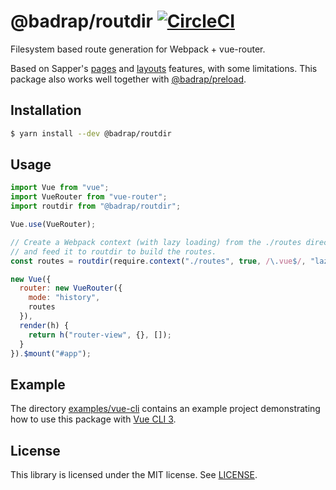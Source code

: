 # @badrap/routdir [![CircleCI](https://circleci.com/gh/badrap/routdir.svg?style=shield)](https://circleci.com/gh/badrap/routdir)

Filesystem based route generation for Webpack + vue-router.

Based on Sapper's [pages](https://sapper.svelte.technology/guide#pages) and [layouts](https://sapper.svelte.technology/guide#layouts) features, with some limitations. This package also works well together with [@badrap/preload](https://github.com/badrap/preload).

## Installation

```sh
$ yarn install --dev @badrap/routdir
```

## Usage

```js
import Vue from "vue";
import VueRouter from "vue-router";
import routdir from "@badrap/routdir";

Vue.use(VueRouter);

// Create a Webpack context (with lazy loading) from the ./routes directory,
// and feed it to routdir to build the routes.
const routes = routdir(require.context("./routes", true, /\.vue$/, "lazy"));

new Vue({
  router: new VueRouter({
    mode: "history",
    routes
  }),
  render(h) {
    return h("router-view", {}, []);
  }
}).$mount("#app");
```

## Example

The directory [examples/vue-cli](./examples/vue-cli) contains an example project
demonstrating how to use this package with [Vue CLI 3](https://cli.vuejs.org/).

## License

This library is licensed under the MIT license. See [LICENSE](./LICENSE).
